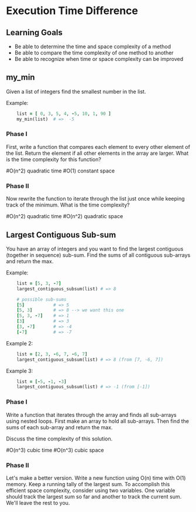 # Execution Time Difference
## Learning Goals
- Be able to determine the time and space complexity of a method
- Be able to compare the time complexity of one method to another
- Be able to recognize when time or space complexity can be improved

## my_min
Given a list of integers find the smallest number in the list.

Example:
```Ruby
    list = [ 0, 3, 5, 4, -5, 10, 1, 90 ]
    my_min(list)  # =>  -5
```
### Phase I
First, write a function that compares each element to every other element of the list. Return the element if all other elements in the array are larger.
What is the time complexity for this function?

#O(n^2) quadratic time
#O(1) constant space

### Phase II
Now rewrite the function to iterate through the list just once while keeping track of the minimum. What is the time complexity?

#O(n^2) quadratic time
#O(n^2) quadratic space

## Largest Contiguous Sub-sum
You have an array of integers and you want to find the largest contiguous (together in sequence) sub-sum. Find the sums of all contiguous sub-arrays and return the max.

Example:
```Ruby
    list = [5, 3, -7]
    largest_contiguous_subsum(list) # => 8

    # possible sub-sums
    [5]           # => 5
    [5, 3]        # => 8 --> we want this one
    [5, 3, -7]    # => 1
    [3]           # => 3
    [3, -7]       # => -4
    [-7]          # => -7
```
Example 2:
```Ruby
    list = [2, 3, -6, 7, -6, 7]
    largest_contiguous_subsum(list) # => 8 (from [7, -6, 7])
```
Example 3:
```Ruby
    list = [-5, -1, -3]
    largest_contiguous_subsum(list) # => -1 (from [-1])
```
### Phase I
Write a function that iterates through the array and finds all sub-arrays using nested loops. First make an array to hold all sub-arrays. Then find the sums of each sub-array and return the max.

Discuss the time complexity of this solution.

#O(n^3) cubic time
#O(n^3) cubic space

### Phase II
Let's make a better version. Write a new function using O(n) time with O(1) memory. Keep a running tally of the largest sum. To accomplish this efficient space complexity, consider using two variables. One variable should track the largest sum so far and another to track the current sum. We'll leave the rest to you.